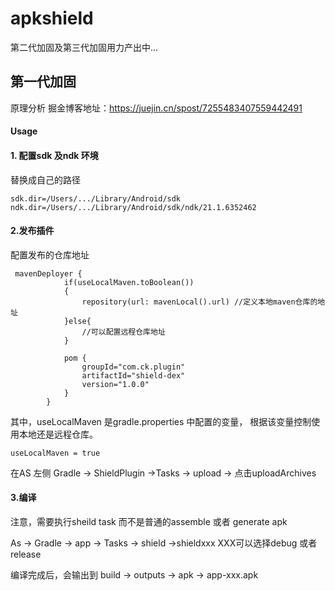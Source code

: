 # apkshield  
第二代加固及第三代加固用力产出中...

## 第一代加固   
原理分析 掘金博客地址：https://juejin.cn/spost/7255483407559442491

#### Usage
#### 1. 配置sdk 及ndk 环境
替换成自己的路径

```
sdk.dir=/Users/.../Library/Android/sdk
ndk.dir=/Users/.../Library/Android/sdk/ndk/21.1.6352462
```

#### 2.发布插件
配置发布的仓库地址
```
 mavenDeployer {
            if(useLocalMaven.toBoolean())
            {
                repository(url: mavenLocal().url) //定义本地maven仓库的地址
            }else{
                //可以配置远程仓库地址
            }

            pom {
                groupId="com.ck.plugin"
                artifactId="shield-dex"
                version="1.0.0"
            }
        }
```
其中，useLocalMaven 是gradle.properties 中配置的变量， 根据该变量控制使用本地还是远程仓库。
```
useLocalMaven = true
```

在AS 左侧 Gradle -> ShieldPlugin ->Tasks -> upload -> 点击uploadArchives

#### 3.编译
注意，需要执行sheild task 而不是普通的assemble 或者 generate apk

As -> Gradle -> app -> Tasks -> shield ->shieldxxx  XXX可以选择debug 或者 release 

编译完成后，会输出到 build -> outputs -> apk -> app-xxx.apk


